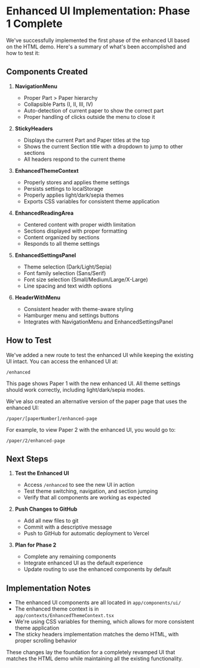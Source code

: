 # Enhanced UI Implementation: Phase 1 Complete

We've successfully implemented the first phase of the enhanced UI based on the HTML demo. Here's a summary of what's been accomplished and how to test it:

## Components Created

1. **NavigationMenu**

   - Proper Part > Paper hierarchy
   - Collapsible Parts (I, II, III, IV)
   - Auto-detection of current paper to show the correct part
   - Proper handling of clicks outside the menu to close it

2. **StickyHeaders**

   - Displays the current Part and Paper titles at the top
   - Shows the current Section title with a dropdown to jump to other sections
   - All headers respond to the current theme

3. **EnhancedThemeContext**

   - Properly stores and applies theme settings
   - Persists settings to localStorage
   - Properly applies light/dark/sepia themes
   - Exports CSS variables for consistent theme application

4. **EnhancedReadingArea**

   - Centered content with proper width limitation
   - Sections displayed with proper formatting
   - Content organized by sections
   - Responds to all theme settings

5. **EnhancedSettingsPanel**

   - Theme selection (Dark/Light/Sepia)
   - Font family selection (Sans/Serif)
   - Font size selection (Small/Medium/Large/X-Large)
   - Line spacing and text width options

6. **HeaderWithMenu**
   - Consistent header with theme-aware styling
   - Hamburger menu and settings buttons
   - Integrates with NavigationMenu and EnhancedSettingsPanel

## How to Test

We've added a new route to test the enhanced UI while keeping the existing UI intact. You can access the enhanced UI at:

```
/enhanced
```

This page shows Paper 1 with the new enhanced UI. All theme settings should work correctly, including light/dark/sepia modes.

We've also created an alternative version of the paper page that uses the enhanced UI:

```
/paper/[paperNumber]/enhanced-page
```

For example, to view Paper 2 with the enhanced UI, you would go to:

```
/paper/2/enhanced-page
```

## Next Steps

1. **Test the Enhanced UI**

   - Access `/enhanced` to see the new UI in action
   - Test theme switching, navigation, and section jumping
   - Verify that all components are working as expected

2. **Push Changes to GitHub**

   - Add all new files to git
   - Commit with a descriptive message
   - Push to GitHub for automatic deployment to Vercel

3. **Plan for Phase 2**
   - Complete any remaining components
   - Integrate enhanced UI as the default experience
   - Update routing to use the enhanced components by default

## Implementation Notes

- The enhanced UI components are all located in `app/components/ui/`
- The enhanced theme context is in `app/contexts/EnhancedThemeContext.tsx`
- We're using CSS variables for theming, which allows for more consistent theme application
- The sticky headers implementation matches the demo HTML, with proper scrolling behavior

These changes lay the foundation for a completely revamped UI that matches the HTML demo while maintaining all the existing functionality.
